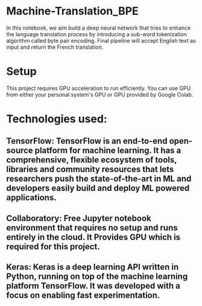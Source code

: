 # Machine-Translation_BPE
In this notebook, we aim build a deep neural network that tries to enhance the language translation process by introducing a sub-word tokenization algorithm called byte pair encoding. Final pipeline will accept English text as input and return the French translation.

# Setup
This project requires GPU acceleration to run efficiently. You can use GPU from either your personal system's GPU or GPU provided by Google Colab.

# Technologies used:
##	TensorFlow: TensorFlow is an end-to-end open-source platform for machine learning. It has a comprehensive, flexible ecosystem of tools, libraries and community resources that lets researchers push the state-of-the-art in ML and developers easily build and deploy ML powered applications.

##	Collaboratory: Free Jupyter notebook environment that requires no setup and runs entirely in the cloud. It Provides GPU which is required for this project.

##	Keras: Keras is a deep learning API written in Python, running on top of the machine learning platform TensorFlow. It was developed with a focus on enabling fast experimentation.
